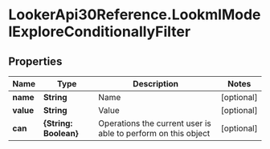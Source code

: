 # LookerApi30Reference.LookmlModelExploreConditionallyFilter

## Properties
Name | Type | Description | Notes
------------ | ------------- | ------------- | -------------
**name** | **String** | Name | [optional] 
**value** | **String** | Value | [optional] 
**can** | **{String: Boolean}** | Operations the current user is able to perform on this object | [optional] 


